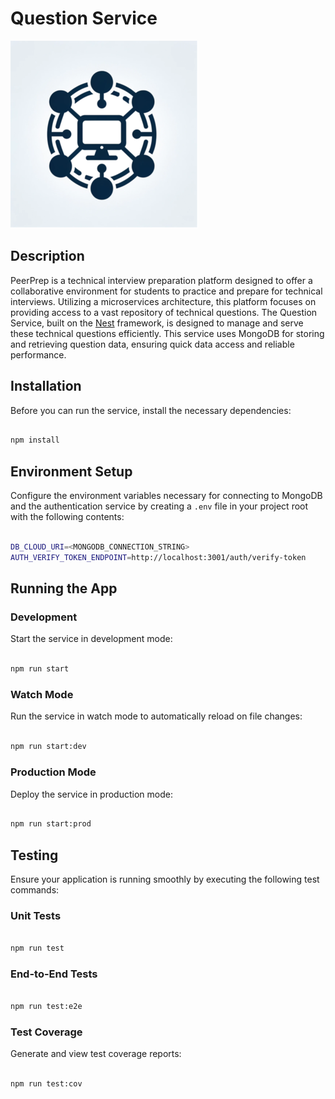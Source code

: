 # Question Service

![PeerPrep Logo](../../GuideAssets/Logo.png)

## Description

PeerPrep is a technical interview preparation platform designed to offer a
collaborative environment for students to practice and prepare for technical
interviews. Utilizing a microservices architecture, this platform focuses on
providing access to a vast repository of technical questions. The Question
Service, built on the [Nest](https://github.com/nestjs/nest) framework, is
designed to manage and serve these technical questions efficiently. This
service uses MongoDB for storing and retrieving question data, ensuring quick
data access and reliable performance.

## Installation

Before you can run the service, install the necessary dependencies:

```bash

npm install

```

## Environment Setup

Configure the environment variables necessary for connecting to MongoDB and the
authentication service by creating a `.env` file in your project root with the
following contents:

```bash

DB_CLOUD_URI=<MONGODB_CONNECTION_STRING>
AUTH_VERIFY_TOKEN_ENDPOINT=http://localhost:3001/auth/verify-token

```

## Running the App

### Development

Start the service in development mode:

```bash

npm run start

```

### Watch Mode

Run the service in watch mode to automatically reload on file changes:

```bash

npm run start:dev

```

### Production Mode

Deploy the service in production mode:

```bash

npm run start:prod

```

## Testing

Ensure your application is running smoothly by executing the following test commands:

### Unit Tests

```bash

npm run test

```

### End-to-End Tests

```bash

npm run test:e2e

```

### Test Coverage

Generate and view test coverage reports:

```bash

npm run test:cov

```
